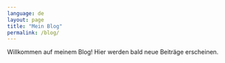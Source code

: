 ```yaml
---
language: de
layout: page
title: "Mein Blog"
permalink: /blog/
---
```


Willkommen auf meinem Blog! Hier werden bald neue Beiträge erscheinen.
